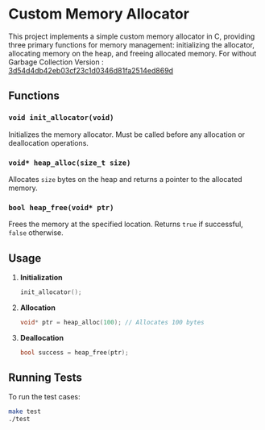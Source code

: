 # Custom Memory Allocator
This project implements a simple custom memory allocator in C, providing three primary functions for memory management: initializing the allocator, allocating memory on the heap, and freeing allocated memory.
For without Garbage Collection Version : [3d54d4db42eb03cf23c1d0346d81fa2514ed869d](https://github.com/Subhankar4901/mid_allocator/tree/3d54d4db42eb03cf23c1d0346d81fa2514ed869d)
## Functions

### `void init_allocator(void)`
Initializes the memory allocator. Must be called before any allocation or deallocation operations.

### `void* heap_alloc(size_t size)`
Allocates `size` bytes on the heap and returns a pointer to the allocated memory.

### `bool heap_free(void* ptr)`
Frees the memory at the specified location. Returns `true` if successful, `false` otherwise.

## Usage

1. **Initialization**
    ```c
    init_allocator();
    ```

2. **Allocation**
    ```c
    void* ptr = heap_alloc(100); // Allocates 100 bytes
    ```

3. **Deallocation**
    ```c
    bool success = heap_free(ptr);
    ```

## Running Tests

To run the test cases:
```bash
make test
./test

